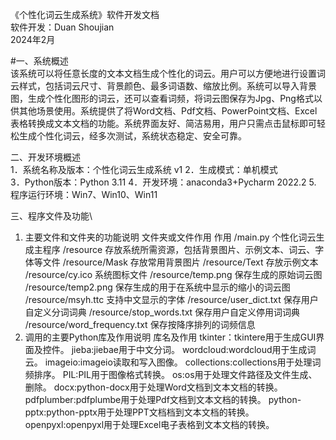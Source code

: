 《个性化词云生成系统》软件开发文档\
软件开发：Duan Shoujian\
2024年2月

#一、系统概述\
  该系统可以将任意长度的文本文档生成个性化的词云。用户可以方便地进行设置词云样式，包括词云尺寸、背景颜色、最多词语数、缩放比例。系统可以导入背景图，生成个性化图形的词云，还可以查看词频，将词云图保存为Jpg、Png格式以供其他场景使用。系统提供了将Word文档、Pdf文档、PowerPoint文档、Excel表格转换成文本文档的功能。系统界面友好、简洁易用，用户只需点击鼠标即可轻松生成个性化词云，经多次测试，系统状态稳定、安全可靠。

二、开发环境概述\
  1．系统名称及版本：个性化词云生成系统 v1
  2．生成模式：单机模式\
  3．Python版本：Python 3.11
  4．开发环境：anaconda3+Pycharm 2022.2
  5. 程序运行环境：Win7、Win10、Win11

三、程序文件及功能\
1. 主要文件和文件夹的功能说明
  文件夹或文件作用	作用
  /main.py	个性化词云生成主程序
  /resource	存放系统所需资源，包括背景图片、示例文本、词云、字体等文件 
  /resource/Mask	存放常用背景图片
  /resource/Text	存放示例文本
  /resource/cy.ico	系统图标文件
  /resource/temp.png	保存生成的原始词云图
  /resource/temp2.png	保存生成的用于在系统中显示的缩小的词云图
  /resource/msyh.ttc	支持中文显示的字体
  /resource/user_dict.txt	保存用户自定义分词词典
  /resource/stop_words.txt	保存用户自定义停用词词典
  /resource/word_frequency.txt	保存按降序排列的词频信息
2. 调用的主要Python库及作用说明
库名及作用
tkinter：tkintere用于生成GUI界面及控件。
jieba:jiebae用于中文分词。
wordcloud:wordcloud用于生成词云。
imageio:imageio读取和写入图像。
collections:collections用于处理词频排序。
PIL:PIL用于图像格式转换。
os:os用于处理文件路径及文件生成、删除。
docx:python-docx用于处理Word文档到文本文档的转换。
pdfplumber:pdfplumbe用于处理Pdf文档到文本文档的转换。
python-pptx:python-pptx用于处理PPT文档档到文本文档的转换。
openpyxl:openpyxl用于处理Excel电子表格到文本文档的转换。

